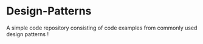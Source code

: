 # Design-Patterns
A simple code repository consisting of code examples from commonly used design patterns !
